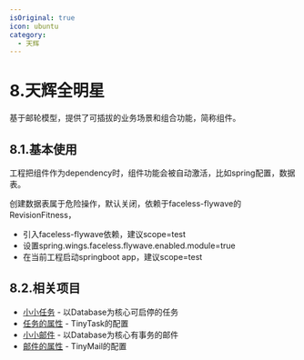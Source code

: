 ```yaml
---
isOriginal: true
icon: ubuntu
category:
  - 天辉
---
```


# 8.天辉全明星

基于邮轮模型，提供了可插拔的业务场景和组合功能，简称组件。

## 8.1.基本使用

工程把组件作为dependency时，组件功能会被自动激活，比如spring配置，数据表。

创建数据表属于危险操作，默认关闭，依赖于faceless-flywave的RevisionFitness，

* 引入faceless-flywave依赖，建议scope=test
* 设置spring.wings.faceless.flywave.enabled.module=true
* 在当前工程启动springboot app，建议scope=test

## 8.2.相关项目

* [小小任务](8a-tinytask.md) - 以Database为核心可启停的任务
* [任务的属性](8b-prop-tinytask.md) - TinyTask的配置
* [小小邮件](8c-tinymail.md) - 以Database为核心有事务的邮件
* [邮件的属性](8d-prop-tinymail.md) - TinyMail的配置
